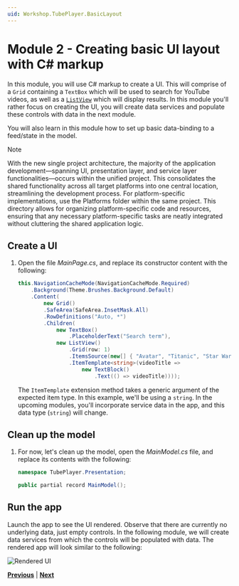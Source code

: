 ```yaml
---
uid: Workshop.TubePlayer.BasicLayout
---
```


# Module 2 - Creating basic UI layout with C# markup

In this module, you will use C# markup to create a UI. This will comprise of a `Grid` containing a `TextBox` which will be used to search for YouTube videos, as well as a [`ListView`](https://learn.microsoft.com/windows/apps/design/controls/listview-and-gridview) which will display results. In this module you'll rather focus on creating the UI, you will create data services and populate these controls with data in the next module.  

You will also learn in this module how to set up basic data-binding to a feed/state in the model.

> [!NOTE]
> With the new single project architecture, the majority of the application development—spanning UI, presentation layer, and service layer functionalities—occurs within the unified project. This consolidates the shared functionality across all target platforms into one central location, streamlining the development process. For platform-specific implementations, use the Platforms folder within the same project. This directory allows for organizing platform-specific code and resources, ensuring that any necessary platform-specific tasks are neatly integrated without cluttering the shared application logic.

## Create a UI

1. Open the file *MainPage.cs*, and replace its constructor content with the following:

    ```csharp
    this.NavigationCacheMode(NavigationCacheMode.Required)
        .Background(Theme.Brushes.Background.Default)
        .Content(
            new Grid()
            .SafeArea(SafeArea.InsetMask.All)
            .RowDefinitions("Auto, *")
            .Children(
                new TextBox()
                    .PlaceholderText("Search term"),
                new ListView()
                    .Grid(row: 1)
                    .ItemsSource(new[] { "Avatar", "Titanic", "Star Wars" })
                    .ItemTemplate<string>(videoTitle =>
                        new TextBlock()
                            .Text(() => videoTitle))));
    ```

    The `ItemTemplate` extension method takes a generic argument of the expected item type. In this example, we'll be using a `string`. In the upcoming modules, you'll incorporate service data in the app, and this data type (`string`) will change.

## Clean up the model

1. For now, let's clean up the model, open the *MainModel.cs* file, and replace its contents with the following:

    ```csharp
    namespace TubePlayer.Presentation;
    
    public partial record MainModel();
    ```

## Run the app

Launch the app to see the UI rendered. Observe that there are currently no underlying data, just empty controls. In the following module, we will create data services from which the controls will be populated with data.
    The rendered app will look similar to the following:

![Rendered UI](ui-output.jpg)

**[Previous](xref:Workshop.TubePlayer.GetStarted "Getting started")** | **[Next](xref:Workshop.TubePlayer.MockData "Connect UI with mock data")**
